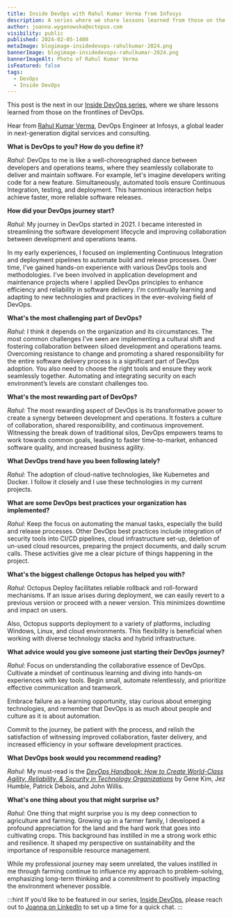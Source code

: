 ```yaml
---
title: Inside DevOps with Rahul Kumar Verma from Infosys
description: A series where we share lessons learned from those on the frontlines of DevOps. This post features Rahul Kumar Verma of Infosys.
author: joanna.wyganowska@octopus.com
visibility: public
published: 2024-02-05-1400
metaImage: blogimage-insidedevops-rahulkumar-2024.png
bannerImage: blogimage-insidedevops-rahulkumar-2024.png
bannerImageAlt: Photo of Rahul Kumar Verma
isFeatured: false
tags: 
  - DevOps
  - Inside DevOps
---
```


This post is the next in our [Inside DevOps series](https://octopus.com/blog/tag/Inside%20DevOps), where we share lessons learned from those on the frontlines of DevOps.  

Hear from [Rahul Kumar Verma](https://www.linkedin.com/in/rahul-kumar-verma-558812161/), DevOps Engineer at Infosys, a  global leader in next-generation digital services and consulting.

**What is DevOps to you? How do you define it?**

*Rahul:* DevOps to me is like a well-choreographed dance between developers and operations teams, where they seamlessly collaborate to deliver and maintain software. For example, let's imagine developers writing code for a new feature. Simultaneously, automated tools ensure Continuous Integration, testing, and deployment. This harmonious interaction helps achieve faster, more reliable software releases.

**How did your DevOps journey start?**

*Rahul:* My journey in DevOps started in 2021. I became interested in streamlining the software development lifecycle and improving collaboration between development and operations teams. 

In my early experiences, I focused on implementing Continuous Integration and deployment pipelines to automate build and release processes. Over time, I’ve gained hands-on experience with various DevOps tools and methodologies. I've been involved in application development and maintenance projects where I applied DevOps principles to enhance efficiency and reliability in software delivery. I'm continually learning and adapting to new technologies and practices in the ever-evolving field of DevOps.

**What's the most challenging part of DevOps?**

*Rahul:* I think it depends on the organization and its circumstances. The most common challenges I’ve seen are implementing a cultural shift and fostering collaboration between siloed development and operations teams. Overcoming resistance to change and promoting a shared responsibility for the entire software delivery process is a significant part of DevOps adoption. You also need to choose the right tools and ensure they work seamlessly together. Automating and integrating security on each environment’s levels are constant challenges too.

**What's the most rewarding part of DevOps?**

*Rahul:* The most rewarding aspect of DevOps is its transformative power to create a synergy between development and operations. It fosters a culture of collaboration, shared responsibility, and continuous improvement. Witnessing the break down of traditional silos, DevOps empowers teams to work towards common goals, leading to faster time-to-market, enhanced software quality, and increased business agility. 

**What DevOps trend have you been following lately?**

*Rahul:* The adoption of cloud-native technologies, like Kubernetes and Docker. I follow it closely and I use these technologies in my current projects.

**What are some DevOps best practices your organization has implemented?**

*Rahul:* Keep the focus on automating the manual tasks, especially the build and release processes. Other DevOps best practices include integration of security tools into CI/CD pipelines, cloud infrastructure set-up, deletion of un-used cloud resources, preparing the project documents, and daily scrum calls. These activities give me a clear picture of things happening in the project.

**What's the biggest challenge Octopus has helped you with?**

*Rahul:* Octopus Deploy facilitates reliable rollback and roll-forward mechanisms. If an issue arises during deployment, we can easily revert to a previous version or proceed with a newer version. This minimizes downtime and impact on users.

Also, Octopus supports deployment to a variety of platforms, including Windows, Linux, and cloud environments. This flexibility is beneficial when working with diverse technology stacks and hybrid infrastructure.

**What advice would you give someone just starting their DevOps journey?**

*Rahul:*  Focus on understanding the collaborative essence of DevOps. Cultivate a mindset of continuous learning and diving into hands-on experiences with key tools. Begin small, automate relentlessly, and prioritize effective communication and teamwork. 

Embrace failure as a learning opportunity, stay curious about emerging technologies, and remember that DevOps is as much about people and culture as it is about automation. 

Commit to the journey, be patient with the process, and relish the satisfaction of witnessing improved collaboration, faster delivery, and increased efficiency in your software development practices.

**What DevOps book would you recommend reading?**

*Rahul:*  My must-read is the *[DevOps Handbook: How to Create World-Class Agility, Reliability, & Security in Technology Organizations](https://octopus.com/devops/reading-list/#the-devops-handbook)* by Gene Kim, Jez Humble, Patrick Debois, and John Willis.

**What's one thing about you that might surprise us?**

*Rahul:* One thing that might surprise you is my deep connection to agriculture and farming. Growing up in a farmer family, I developed a profound appreciation for the land and the hard work that goes into cultivating crops. This background has instilled in me a strong work ethic and resilience. It shaped my perspective on sustainability and the importance of responsible resource management. 

While my professional journey may seem unrelated, the values instilled in me through farming continue to influence my approach to problem-solving, emphasizing long-term thinking and a commitment to positively impacting the environment whenever possible.

:::hint
If you’d like to be featured in our series, [Inside DevOps](https://octopus.com/blog/tag/Inside%20DevOps), please reach out to [Joanna on LinkedIn](https://www.linkedin.com/in/joannawyganowska/) to set up a time for a quick chat.
:::